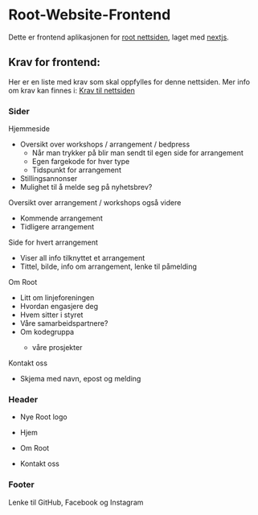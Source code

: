 # Root-Website-Frontend
Dette er frontend aplikasjonen for [root nettsiden](https://rootlinjeforening.no/), laget med [nextjs](https://nextjs.org/).

## Krav for frontend:
Her er en liste med krav som skal oppfylles for denne nettsiden.
Mer info om krav kan finnes i: [Krav til nettsiden](Krav%20til%20nettsiden.md)

### Sider
Hjemmeside
- Oversikt over workshops / arrangement / bedpress
  - Når man trykker på blir man sendt til egen side for arrangement
  - Egen fargekode for hver type
  - Tidspunkt for arrangement
- Stillingsannonser
- Mulighet til å melde seg på nyhetsbrev?

Oversikt over arrangement / workshops også videre
- Kommende arrangement
- Tidligere arrangement

Side for hvert arrangement
- Viser all info tilknyttet et arrangement
- Tittel, bilde, info om arrangement, lenke til påmelding

Om Root
- Litt om linjeforeningen
- Hvordan engasjere deg
- Hvem sitter i styret
- Våre samarbeidspartnere?
- Om kodegruppa <PIN>
  - våre prosjekter

Kontakt oss
- Skjema med navn, epost og melding

### Header
- Nye Root logo

- Hjem
- Om Root
- Kontakt oss

### Footer
Lenke til GitHub, Facebook og Instagram
